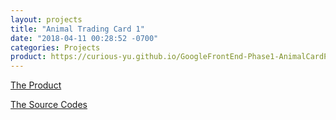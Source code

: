 ```yaml
---
layout: projects
title: "Animal Trading Card 1"
date: "2018-04-11 00:28:52 -0700"
categories: Projects
product: https://curious-yu.github.io/GoogleFrontEnd-Phase1-AnimalCardProject/
---
```



[The Product](https://curious-yu.github.io/GoogleFrontEnd-Phase1-AnimalCardProject/)

[The Source Codes](https://github.com/Curious-Yu/GoogleFrontEnd-Phase1-AnimalCardProject)
